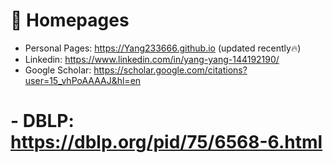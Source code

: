 # 📎 Homepages
- Personal Pages: https://Yang233666.github.io (updated recently🔥)
- Linkedin: https://www.linkedin.com/in/yang-yang-144192190/
- Google Scholar: https://scholar.google.com/citations?user=15_vhPoAAAAJ&hl=en
# - DBLP: https://dblp.org/pid/75/6568-6.html
